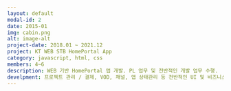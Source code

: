 ```yaml
---
layout: default
modal-id: 2
date: 2015-01
img: cabin.png
alt: image-alt
project-date: 2018.01 ~ 2021.12
project: KT WEB STB HomePortal App
category: javascript, html, css
members: 4~6
description: WEB 기반 HomePortal 앱 개발. PL 업무 및 전반적인 개발 업무 수행.
develpment: 프로젝트 관리 / 결제, VOD, 채널, 앱 상태관리 등 전반적인 UI 및 비즈니스 로직 개발 업무 수행
---
```

